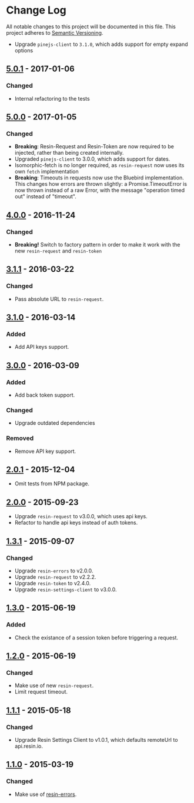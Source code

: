 # Change Log

All notable changes to this project will be documented in this file.
This project adheres to [Semantic Versioning](http://semver.org/).

- Upgrade `pinejs-client` to `3.1.0`, which adds support for empty expand options

## [5.0.1] - 2017-01-06

### Changed

- Internal refactoring to the tests

## [5.0.0] - 2017-01-05

### Changed

- **Breaking**: Resin-Request and Resin-Token are now required to be injected, rather than being created internally.
- Upgraded `pinejs-client` to 3.0.0, which adds support for dates.
- Isomorphic-fetch is no longer required, as `resin-request` now uses its own `fetch` implementation
- **Breaking**: Timeouts in requests now use the Bluebird implementation. This changes how errors are thrown slightly: a Promise.TimeoutError is now thrown instead of a raw Error, with the message "operation timed out" instead of "timeout".

## [4.0.0] - 2016-11-24

### Changed

- **Breaking!** Switch to factory pattern in order to make it work with the new `resin-request` and `resin-token`

## [3.1.1] - 2016-03-22

### Changed

- Pass absolute URL to `resin-request`.

## [3.1.0] - 2016-03-14

### Added

- Add API keys support.

## [3.0.0] - 2016-03-09

### Added

- Add back token support.

### Changed

- Upgrade outdated dependencies

### Removed

- Remove API key support.

## [2.0.1] - 2015-12-04

- Omit tests from NPM package.

## [2.0.0] - 2015-09-23

- Upgrade `resin-request` to v3.0.0, which uses api keys.
- Refactor to handle api keys instead of auth tokens.

## [1.3.1] - 2015-09-07

### Changed

- Upgrade `resin-errors` to v2.0.0.
- Upgrade `resin-request` to v2.2.2.
- Upgrade `resin-token` to v2.4.0.
- Upgrade `resin-settings-client` to v3.0.0.

## [1.3.0] - 2015-06-19

### Added

- Check the existance of a session token before triggering a request.

## [1.2.0] - 2015-06-19

### Changed

- Make use of new `resin-request`.
- Limit request timeout.

## [1.1.1] - 2015-05-18

### Changed

- Upgrade Resin Settings Client to v1.0.1, which defaults remoteUrl to api.resin.io.

## [1.1.0] - 2015-03-19

### Changed

- Make use of [resin-errors](https://github.com/resin-io/resin-errors).

[5.0.1]: https://github.com/resin-io-modules/resin-pine/compare/v5.0.0...v5.0.1
[5.0.0]: https://github.com/resin-io-modules/resin-pine/compare/v4.0.0...v5.0.0
[4.0.0]: https://github.com/resin-io-modules/resin-pine/compare/v3.1.1...v4.0.0
[3.1.1]: https://github.com/resin-io-modules/resin-pine/compare/v3.1.0...v3.1.1
[3.1.0]: https://github.com/resin-io-modules/resin-pine/compare/v3.0.0...v3.1.0
[3.0.0]: https://github.com/resin-io-modules/resin-pine/compare/v2.0.1...v3.0.0
[2.0.1]: https://github.com/resin-io-modules/resin-pine/compare/v2.0.0...v2.0.1
[2.0.0]: https://github.com/resin-io-modules/resin-pine/compare/v1.3.1...v2.0.0
[1.3.1]: https://github.com/resin-io-modules/resin-pine/compare/v1.3.0...v1.3.1
[1.3.0]: https://github.com/resin-io-modules/resin-pine/compare/v1.2.0...v1.3.0
[1.2.0]: https://github.com/resin-io-modules/resin-pine/compare/v1.1.1...v1.2.0
[1.1.1]: https://github.com/resin-io-modules/resin-pine/compare/v1.1.0...v1.1.1
[1.1.0]: https://github.com/resin-io-modules/resin-pine/compare/v1.0.0...v1.1.0
